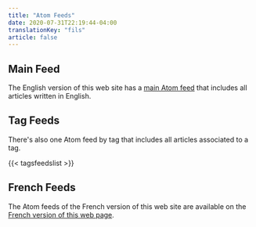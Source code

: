 ```yaml
---
title: "Atom Feeds"
date: 2020-07-31T22:19:44-04:00
translationKey: "fils"
article: false
---
```


## Main Feed

The English version of this web site has a [main Atom feed](/en/atom.xml) that includes all
articles written in English.

## Tag Feeds

There's also one Atom feed by tag that includes all articles associated to a tag.

{{< tagsfeedslist >}}

## French Feeds

The Atom feeds of the French version of this web site are available on the
[French version of this web page](/fr/fils/).

